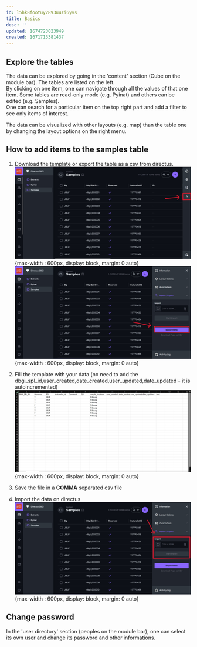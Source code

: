 ```yaml
---
id: l5hk8footuy2893u4zi6yvs
title: Basics
desc: ''
updated: 1674723023949
created: 1671713381437
---
```


## Explore the tables
The data can be explored by going in the 'content' section (Cube on the module bar). The tables are listed on the left.           
By clicking on one item, one can navigate through all the values of that one item. Some tables are read-only mode (e.g. Pyinat) and others can be edited (e.g. Samples).      
One can search for a particular item on the top right part and add a filter to see only items of interest.

The data can be visualized with other layouts (e.g. map) than the table one by changing the layout options on the right menu.

## How to add items to the samples table

1. Download the [template](https://github.com/digital-botanical-gardens-initiative/dendron-dbgi/blob/main/vault/assets/samples_template.csv) or export the table as a csv from directus.
![directus samples](assets/images/directus-samples.jpg){max-width : 600px, display: block, margin: 0 auto}
![directus export](assets/images/directus-export.jpg){max-width : 600px, display: block, margin: 0 auto}

2. Fill the template with your data (no need to add the dbgi_spl_id,user_created,date_created,user_updated,date_updated - it is autoincremented)
![samples template](assets/images/template.jpg){max-width : 600px, display: block, margin: 0 auto}

3. Save the file in a **COMMA** separated csv file

4. Import the data on directus
![directus import](assets/images/directus-import.jpg){max-width : 600px, display: block, margin: 0 auto}




## Change password

In the 'user directory' section (peoples on the module bar), one can select its own user and change its password and other informations.

